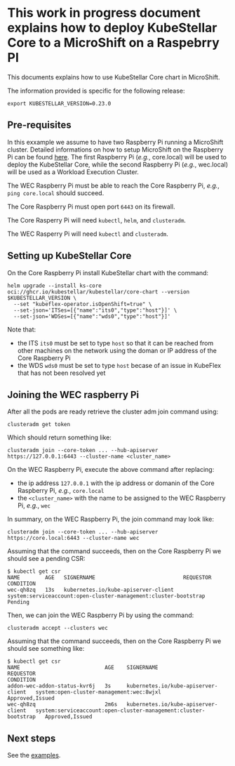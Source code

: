 # This work in progress document explains how to deploy KubeStellar Core to a MicroShift on a Raspebrry PI

This documents explains how to use KubeStellar Core chart in MicroShift.

The information provided is specific for the following release:

```shell
export KUBESTELLAR_VERSION=0.23.0
```

## Pre-requisites

In this exxample we assume to have two Raspberry Pi running a MicroShift cluster. Detailed informations on how to setup MicroShift on the Raspberry Pi can be found [here](https://community.ibm.com/community/user/cloud/blogs/alexei-karve/2021/11/28/microshift-4). The first Raspberry Pi (_e.g._, core.local) will be used to deploy the KubeStellar Core, while the second Raspberry Pi (_e.g._, wec.local) will be used as a Workload Execution Cluster.

The WEC Raspberry Pi must be able to reach the Core Raspberry Pi, _e.g._, `ping core.local` should succeed.

The Core Raspberry Pi must open port `6443` on its firewall.

The Core Rasperry Pi will need `kubectl`, `helm`, and `clusteradm`.

The WEC Rasperry Pi will need `kubectl` and `clusteradm`.

## Setting up KubeStellar Core

On the Core Raspberry Pi install KubeStellar chart with the command:

```shell
helm upgrade --install ks-core oci://ghcr.io/kubestellar/kubestellar/core-chart --version $KUBESTELLAR_VERSION \
  --set "kubeflex-operator.isOpenShift=true" \
  --set-json='ITSes=[{"name":"its0","type":"host"}]' \
  --set-json='WDSes=[{"name":"wds0","type":"host"}]'
```

Note that:
-  the ITS `its0` must be set to type `host` so that it can be reached from other machines on the network using the doman or IP address of the Core Raspberry Pi
-  the WDS `wds0` must be set to type `host` becase of an issue in KubeFlex that has not been resolved yet

## Joining the WEC raspberry Pi

After all the pods are ready retrieve the cluster adm join command using:

```shell
clusteradm get token
```

Which should return something like:

```shell
clusteradm join --core-token ... --hub-apiserver https://127.0.0.1:6443 --cluster-name <cluster_name>
```

On the WEC Raspberry Pi, execute the above command after replacing:
- the ip address `127.0.0.1` with the ip address or domanin of the Core Raspberry Pi, _e.g._, `core.local`
- the `<cluster_name>` with the name to be assigned to the WEC Raspberry Pi, _e.g._, `wec`

In summary, on the WEC Raspberry Pi, the join command may look like:

```shell
clusteradm join --core-token ... --hub-apiserver https://core.local:6443 --cluster-name wec
```

Assuming that the command succeeds, then on the Core Raspberry Pi we should see a pending CSR:

```shell
$ kubectl get csr
NAME        AGE   SIGNERNAME                            REQUESTOR                                                         CONDITION
wec-qh8zq   13s   kubernetes.io/kube-apiserver-client   system:serviceaccount:open-cluster-management:cluster-bootstrap   Pending
```

Then, we can join the WEC Raspberry Pi by using the command:

```shell
clusteradm accept --clusters wec
```

Assuming that the command succeeds, then on the Core Raspberry Pi we should see something like:

```shell
$ kubectl get csr
NAME                           AGE    SIGNERNAME                            REQUESTOR                                                         CONDITION
addon-wec-addon-status-kvr6j   3s     kubernetes.io/kube-apiserver-client   system:open-cluster-management:wec:8wjxl                          Approved,Issued
wec-qh8zq                      2m6s   kubernetes.io/kube-apiserver-client   system:serviceaccount:open-cluster-management:cluster-bootstrap   Approved,Issued
```

## Next steps

See the [examples](./examples.md).
